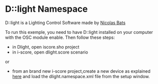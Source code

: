 D::light Namespace
==========
D::light is a Lighting Control Software made by [Nicolas Bats](http://nicome-banana.com)

To run this exemple, you need to have D::light installed on your computer with the OSC module enable. Then follow these steps:

- in Dlight, open iscore.sho project
- in i-score, open dlight.score scenario

or

- from an brand new i-score project,create a new device as explained [here](http://i-score.org/documentation/iscore-and-osc/) and load the dlight.namespace.xml file from the setup window.

